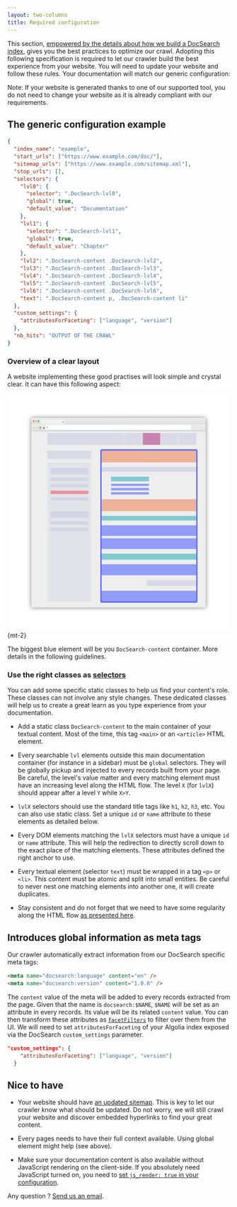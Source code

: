```yaml
---
layout: two-columns
title: Required configuration
---
```


This section, [empowered by the details about how we build a DocSearch
index][1], gives you the best practices to optimize our crawl. Adopting this
following specification is required to let our crawler build the best experience
from your website. You will need to update your website and follow these rules.
Your documentation will match our generic configuration:

Note: If your website is generated thanks to one of our supported tool, you do
not need to change your website as it is already compliant with our
requirements.

## The generic configuration example

```json
{
  "index_name": "example",
  "start_urls": ["https://www.example.com/doc/"],
  "sitemap_urls": ["https://www.example.com/sitemap.xml"],
  "stop_urls": [],
  "selectors": {
    "lvl0": {
      "selector": ".DocSearch-lvl0",
      "global": true,
      "default_value": "Documentation"
    },
    "lvl1": {
      "selector": ".DocSearch-lvl1",
      "global": true,
      "default_value": "Chapter"
    },
    "lvl2": ".DocSearch-content .DocSearch-lvl2",
    "lvl3": ".DocSearch-content .DocSearch-lvl3",
    "lvl4": ".DocSearch-content .DocSearch-lvl4",
    "lvl5": ".DocSearch-content .DocSearch-lvl5",
    "lvl6": ".DocSearch-content .DocSearch-lvl6",
    "text": ".DocSearch-content p, .DocSearch-content li"
  },
  "custom_settings": {
    "attributesForFaceting": ["language", "version"]
  },
  "nb_hits": "OUTPUT OF THE CRAWL"
}
```

### Overview of a clear layout

A website implementing these good practises will look simple and crystal clear.
It can have this following aspect:

![Recommended layout for your page][2] {mt-2}

The biggest blue element will be you `DocSearch-content` container. More details
in the following guidelines.

### Use the right classes as [selectors][3]

You can add some specific static classes to help us find your content's role.
These classes can not involve any style changes. These dedicated classes will
help us to create a great learn as you type experience from your documentation.

- Add a static class `DocSearch-content` to the main container of your textual
  content. Most of the time, this tag `<main>` or an `<article>` HTML element.

- Every searchable `lvl` elements outside this main documentation container (for
  instance in a sidebar) must be `global` selectors. They will be globally
  pickup and injected to every records built from your page. Be careful, the
  level's value matter and every matching element must have an increasing level
  along the HTML flow. The level `X` (for `lvlX`) should appear after a level
  `Y` while `X>Y`.

- `lvlX` selectors should use the standard title tags like `h1`, `h2`, `h3`,
  etc. You can also use static class. Set a unique `id` or `name` attribute to
  these elements as detailed below.

- Every DOM elements matching the `lvlX` selectors must have a unique `id` or
  `name` attribute. This will help the redirection to directly scroll down to
  the exact place of the matching elements. These attributes defined the right
  anchor to use.

- Every textual element (selector `text`) must be wrapped in a tag `<p>` or
  `<li>`. This content must be atomic and split into small entities. Be careful
  to never nest one matching elements into another one, it will create
  duplicates.

- Stay consistent and do not forget that we need to have some regularity along
  the HTML flow [as presented here][1].

## Introduces global information as meta tags

Our crawler automatically extract information from our DocSearch specific meta
tags:

```html
<meta name="docsearch:language" content="en" />
<meta name="docsearch:version" content="1.0.0" />
```

The `content` value of the meta will be added to every records extracted from
the page. Given that the name is `docsearch:$NAME`, `$NAME` will be set as an
attribute in every records. Its value will be its related `content` value. You
can then transform these attributes as [`facetFilters`][4] to filter over them
from the UI. We will need to set `attributesForFaceting` of your Algolia index
exposed via the DocSearch `custom_settings` parameter.

```json
"custom_settings": {
    "attributesForFaceting": ["language", "version"]
  }
```

## Nice to have

- Your website should have [an updated sitemap][5]. This is key to let our
  crawler know what should be updated. Do not worry, we will still crawl your
  website and discover embedded hyperlinks to find your great content.

- Every pages needs to have their full context available. Using global element
  might help (see above).

- Make sure your documentation content is also available without JavaScript
  rendering on the client-side. If you absolutely need JavaScript turned on, you
  need to [set `js_render: true` in your configuration][6].

Any question ? [Send us an email][7].

[1]: ./how-do-we-build-an-index.html
[2]: ./assets/proper_layout.png
[3]: ./config-file.html
[4]: https://www.algolia.com/doc/guides/searching/filtering/#facet-filters
[5]: https://www.sitemaps.org/
[6]: ./config-file.html#js_render-optional
[7]: mailto:DocSearch@algolia.com

